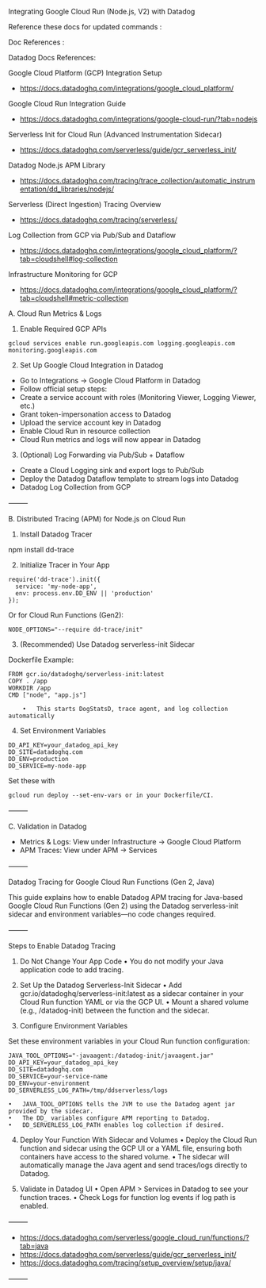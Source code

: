 Integrating Google Cloud Run (Node.js, V2) with Datadog

Reference these docs for updated commands :

Doc References :

Datadog Docs References:

Google Cloud Platform (GCP) Integration Setup
- https://docs.datadoghq.com/integrations/google_cloud_platform/

Google Cloud Run Integration Guide
- https://docs.datadoghq.com/integrations/google-cloud-run/?tab=nodejs

Serverless Init for Cloud Run (Advanced Instrumentation Sidecar)
- https://docs.datadoghq.com/serverless/guide/gcr_serverless_init/

Datadog Node.js APM Library
- https://docs.datadoghq.com/tracing/trace_collection/automatic_instrumentation/dd_libraries/nodejs/

Serverless (Direct Ingestion) Tracing Overview
- https://docs.datadoghq.com/tracing/serverless/

Log Collection from GCP via Pub/Sub and Dataflow
- https://docs.datadoghq.com/integrations/google_cloud_platform/?tab=cloudshell#log-collection

Infrastructure Monitoring for GCP
- https://docs.datadoghq.com/integrations/google_cloud_platform/?tab=cloudshell#metric-collection

A. Cloud Run Metrics & Logs

1. Enable Required GCP APIs

```gcloud services enable run.googleapis.com logging.googleapis.com monitoring.googleapis.com```

2. Set Up Google Cloud Integration in Datadog
- Go to Integrations → Google Cloud Platform in Datadog
- Follow official setup steps:
- Create a service account with roles (Monitoring Viewer, Logging Viewer, etc.)
- Grant token-impersonation access to Datadog
- Upload the service account key in Datadog
- Enable Cloud Run in resource collection
- Cloud Run metrics and logs will now appear in Datadog

3. (Optional) Log Forwarding via Pub/Sub + Dataflow
- Create a Cloud Logging sink and export logs to Pub/Sub
- Deploy the Datadog Dataflow template to stream logs into Datadog
- Datadog Log Collection from GCP

⸻

B. Distributed Tracing (APM) for Node.js on Cloud Run

1. Install Datadog Tracer

npm install dd-trace

2. Initialize Tracer in Your App

```// First import in app.js or server.js
require('dd-trace').init({
  service: 'my-node-app',
  env: process.env.DD_ENV || 'production'
});
```
Or for Cloud Run Functions (Gen2):
```
NODE_OPTIONS="--require dd-trace/init"
```
3. (Recommended) Use Datadog serverless-init Sidecar

Dockerfile Example:
```
FROM gcr.io/datadoghq/serverless-init:latest
COPY . /app
WORKDIR /app
CMD ["node", "app.js"]

	•	This starts DogStatsD, trace agent, and log collection automatically
```
4. Set Environment Variables
```
DD_API_KEY=your_datadog_api_key
DD_SITE=datadoghq.com
DD_ENV=production
DD_SERVICE=my-node-app
```
Set these with 
```
gcloud run deploy --set-env-vars or in your Dockerfile/CI.
```
⸻

C. Validation in Datadog
- Metrics & Logs: View under Infrastructure → Google Cloud Platform
- APM Traces: View under APM → Services

<Refer the docs in the start of the document please>

⸻

Datadog Tracing for Google Cloud Run Functions (Gen 2, Java)

This guide explains how to enable Datadog APM tracing for Java-based Google Cloud Run Functions (Gen 2) using the Datadog serverless-init sidecar and environment variables—no code changes required.

⸻

Steps to Enable Datadog Tracing

1. Do Not Change Your App Code
	•	You do not modify your Java application code to add tracing.

2. Set Up the Datadog Serverless-Init Sidecar
	•	Add gcr.io/datadoghq/serverless-init:latest as a sidecar container in your Cloud Run function YAML or via the GCP UI.
	•	Mount a shared volume (e.g., /datadog-init) between the function and the sidecar.

3. Configure Environment Variables

Set these environment variables in your Cloud Run function configuration:

```
JAVA_TOOL_OPTIONS="-javaagent:/datadog-init/javaagent.jar"
DD_API_KEY=your_datadog_api_key
DD_SITE=datadoghq.com
DD_SERVICE=your-service-name
DD_ENV=your-environment
DD_SERVERLESS_LOG_PATH=/tmp/ddserverless/logs
```

	•	JAVA_TOOL_OPTIONS tells the JVM to use the Datadog agent jar provided by the sidecar.
	•	The DD_ variables configure APM reporting to Datadog.
	•	DD_SERVERLESS_LOG_PATH enables log collection if desired.

4. Deploy Your Function With Sidecar and Volumes
	•	Deploy the Cloud Run function and sidecar using the GCP UI or a YAML file, ensuring both containers have access to the shared volume.
	•	The sidecar will automatically manage the Java agent and send traces/logs directly to Datadog.

5. Validate in Datadog UI
	•	Open APM > Services in Datadog to see your function traces.
	•	Check Logs for function log events if log path is enabled.

⸻

- https://docs.datadoghq.com/serverless/google_cloud_run/functions/?tab=java
- https://docs.datadoghq.com/serverless/guide/gcr_serverless_init/
- https://docs.datadoghq.com/tracing/setup_overview/setup/java/

⸻




